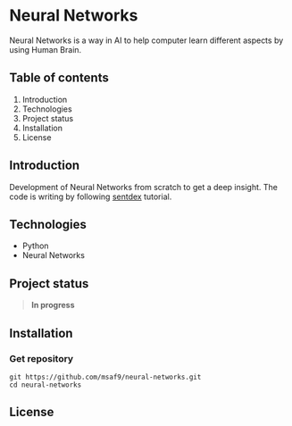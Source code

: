 # Neural Networks
Neural Networks is a way in AI to help computer learn different aspects by using Human Brain.

## Table of contents
1. Introduction
2. Technologies
3. Project status
4. Installation
5. License

## Introduction
Development of Neural Networks from scratch to get a deep insight. The code is writing by following [sentdex](https://www.youtube.com/@sentdex) tutorial.

## Technologies
- Python
- Neural Networks

## Project status
> **In progress**

## Installation
### Get repository
```git
git https://github.com/msaf9/neural-networks.git
cd neural-networks
```

## License
